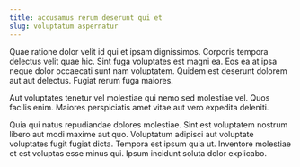 ```yaml
---
title: accusamus rerum deserunt qui et
slug: voluptatum aspernatur
---
```


Quae ratione dolor velit id qui et ipsam dignissimos. Corporis tempora delectus velit quae hic. Sint fuga voluptates est magni ea. Eos ea at ipsa neque dolor occaecati sunt nam voluptatem. Quidem est deserunt dolorem aut aut delectus. Fugiat rerum fuga maiores.

Aut voluptates tenetur vel molestiae qui nemo sed molestiae vel. Quos facilis enim. Maiores perspiciatis amet vitae aut vero expedita deleniti.

Quia qui natus repudiandae dolores molestiae. Sint est voluptatem nostrum libero aut modi maxime aut quo. Voluptatum adipisci aut voluptate voluptates fugit fugiat dicta. Tempora est ipsum quia ut. Inventore molestiae et est voluptas esse minus qui. Ipsum incidunt soluta dolor explicabo.
